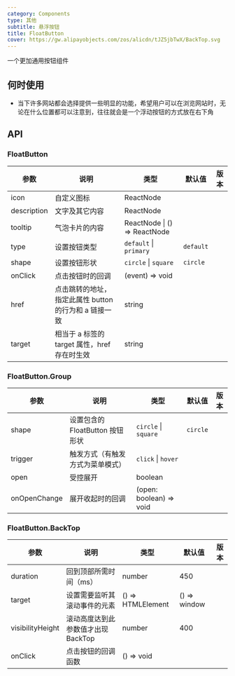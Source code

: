 ```yaml
---
category: Components
type: 其他
subtitle: 悬浮按钮
title: FloatButton
cover: https://gw.alipayobjects.com/zos/alicdn/tJZ5jbTwX/BackTop.svg
---
```


一个更加通用按钮组件

## 何时使用

- 当下许多网站都会选择提供一些明显的功能，希望用户可以在浏览网站时，无论在什么位置都可以注意到，往往就会是一个浮动按钮的方式放在右下角

## API

### FloatButton

| 参数 | 说明 | 类型 | 默认值 | 版本 |
| --- | --- | --- | --- | --- |
| icon | 自定义图标 | ReactNode |  |  |
| description | 文字及其它内容 | ReactNode |  |  |
| tooltip | 气泡卡片的内容 | ReactNode \| () => ReactNode |  |  |
| type | 设置按钮类型 | `default` \| `primary` | `default` |  |
| shape | 设置按钮形状 | `circle` \| `square` | `circle` |  |
| onClick | 点击按钮时的回调 | (event) => void |  |  |
| href | 点击跳转的地址，指定此属性 button 的行为和 a 链接一致 | string |  |  |
| target | 相当于 a 标签的 target 属性，href 存在时生效 | string |  |  |

### FloatButton.Group

| 参数         | 说明                             | 类型                    | 默认值   | 版本 |
| ------------ | -------------------------------- | ----------------------- | -------- | ---- |
| shape        | 设置包含的 FloatButton 按钮形状  | `circle` \| `square`    | `circle` |      |
| trigger      | 触发方式（有触发方式为菜单模式） | `click` \| `hover`      |          |      |
| open         | 受控展开                         | boolean                 |          |      |
| onOpenChange | 展开收起时的回调                 | (open: boolean) => void |          |      |

### FloatButton.BackTop

| 参数             | 说明                               | 类型              | 默认值       | 版本 |
| ---------------- | ---------------------------------- | ----------------- | ------------ | ---- |
| duration         | 回到顶部所需时间（ms）             | number            | 450          |      |
| target           | 设置需要监听其滚动事件的元素       | () => HTMLElement | () => window |      |
| visibilityHeight | 滚动高度达到此参数值才出现 BackTop | number            | 400          |      |
| onClick          | 点击按钮的回调函数                 | () => void        |              |      |
